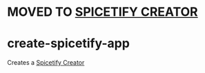# MOVED TO [SPICETIFY CREATOR](https://github.com/FlafyDev/spicetify-creator)
# create-spicetify-app



Creates a [Spicetify Creator](https://github.com/FlafyDev/spicetify-creator)
